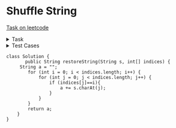 # Shuffle String

[Task on leetcode](https://leetcode.com/problems/shuffle-string/description/)

<details>
<summary>Task</summary>
You are given a string "s" and an integer array indices same length. The string s will be shuffled such that the character at the i-th indices[i].
Return the shuffled string.
</details>

<details>
<summary>Test Cases</summary>

- Input: s = "codeleet", indices = [4,5,6,7,0,2,1,3]<br>Output: "leetcode"
- Input: s = "abc", indices = [0,1,2]<br>Output: "abc"

</details>

```
class Solution {
       public String restoreString(String s, int[] indices) {
     String a = "";
        for (int i = 0; i < indices.length; i++) {
            for (int j = 0; j < indices.length; j++) {
                if (indices[j]==i){
                    a += s.charAt(j);
                }
            }
        }
        return a;
    }
}
```